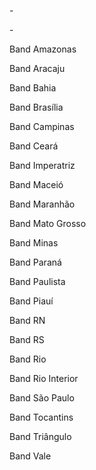 <?xml version="1.0" encoding="UTF-8"?>

-<site site="band.uol.com.br" generator-info-name="WebGrab+Plus/w MDB & REX Postprocess -- version V5.0.1.1 -- Jan van Straaten">


-<channels>

<channel site="band.uol.com.br" xmltv_id="Band Amazonas" site_id="Band%20Amazonas" update="i">Band Amazonas</channel>

<channel site="band.uol.com.br" xmltv_id="Band Aracaju" site_id="Band%20Aracaju" update="i">Band Aracaju</channel>

<channel site="band.uol.com.br" xmltv_id="Band Bahia" site_id="Band%20Bahia" update="i">Band Bahia</channel>

<channel site="band.uol.com.br" xmltv_id="Band Brasília" site_id="Band%20Bras%C3%ADlia" update="i">Band Brasília</channel>

<channel site="band.uol.com.br" xmltv_id="Band Campinas" site_id="Band%20Campinas" update="i">Band Campinas</channel>

<channel site="band.uol.com.br" xmltv_id="Band Ceará" site_id="Band%20Cear%C3%A1" update="i">Band Ceará</channel>

<channel site="band.uol.com.br" xmltv_id="Band Imperatriz" site_id="Band%20Imperatriz" update="i">Band Imperatriz</channel>

<channel site="band.uol.com.br" xmltv_id="Band Maceió" site_id="Band%20Macei%C3%B3" update="i">Band Maceió</channel>

<channel site="band.uol.com.br" xmltv_id="Band Maranhão" site_id="Band%20Maranh%C3%A3o" update="i">Band Maranhão</channel>

<channel site="band.uol.com.br" xmltv_id="Band Mato Grosso" site_id="Band%20Mato%20Grosso" update="i">Band Mato Grosso</channel>

<channel site="band.uol.com.br" xmltv_id="Band Minas" site_id="Band%20Minas" update="i">Band Minas</channel>

<channel site="band.uol.com.br" xmltv_id="Band Paraná" site_id="Band%20Paran%C3%A1" update="i">Band Paraná</channel>

<channel site="band.uol.com.br" xmltv_id="Band Paulista" site_id="Band%20Paulista" update="i">Band Paulista</channel>

<channel site="band.uol.com.br" xmltv_id="Band Piauí" site_id="Band%20Piau%C3%AD" update="i">Band Piauí</channel>

<channel site="band.uol.com.br" xmltv_id="Band RN" site_id="Band%20RN" update="i">Band RN</channel>

<channel site="band.uol.com.br" xmltv_id="Band RS" site_id="Band%20RS" update="i">Band RS</channel>

<channel site="band.uol.com.br" xmltv_id="Band Rio" site_id="Band%20Rio" update="i">Band Rio</channel>

<channel site="band.uol.com.br" xmltv_id="Band Rio Interior" site_id="Band%20Rio%20Interior" update="i">Band Rio Interior</channel>

<channel site="band.uol.com.br" xmltv_id="Band São Paulo" site_id="Band%20S%C3%A3o%20Paulo" update="i">Band São Paulo</channel>

<channel site="band.uol.com.br" xmltv_id="Band Tocantins" site_id="Band%20Tocantins" update="i">Band Tocantins</channel>

<channel site="band.uol.com.br" xmltv_id="Band Triângulo" site_id="Band%20Tri%C3%A2ngulo" update="i">Band Triângulo</channel>

<channel site="band.uol.com.br" xmltv_id="Band Vale" site_id="Band%20Vale" update="i">Band Vale</channel>

</channels>

</site>
